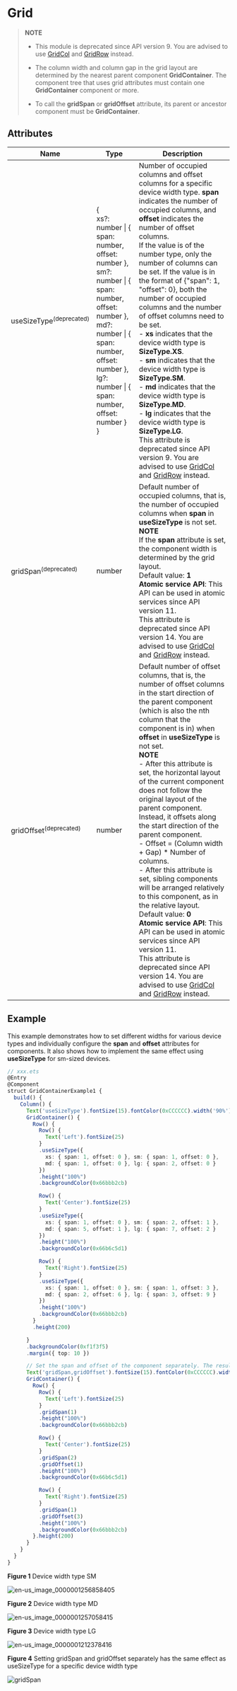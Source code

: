 # Grid

>  **NOTE**
>
>  - This module is deprecated since API version 9. You are advised to use [GridCol](ts-container-gridcol.md) and [GridRow](ts-container-gridrow.md) instead.
>
>  - The column width and column gap in the grid layout are determined by the nearest parent component **GridContainer**. The component tree that uses grid attributes must contain one **GridContainer** component or more.
>
>  - To call the **gridSpan** or **gridOffset** attribute, its parent or ancestor component must be **GridContainer**.

## Attributes

| Name       | Type                                                    | Description                                                        |
| ----------- | ------------------------------------------------------------ | ------------------------------------------------------------ |
| useSizeType<sup>(deprecated) </sup> | {<br>xs?: number \| { span: number, offset: number },<br>sm?: number \| { span: number, offset: number },<br>md?: number \| { span: number, offset: number },<br>lg?: number \| { span: number, offset: number }<br>} | Number of occupied columns and offset columns for a specific device width type. **span** indicates the number of occupied columns, and **offset** indicates the number of offset columns.<br>If the value is of the number type, only the number of columns can be set. If the value is in the format of {"span": 1, "offset": 0}, both the number of occupied columns and the number of offset columns need to be set.<br>- **xs** indicates that the device width type is **SizeType.XS**.<br>- **sm** indicates that the device width type is **SizeType.SM**.<br>- **md** indicates that the device width type is **SizeType.MD**.<br>- **lg** indicates that the device width type is **SizeType.LG**.<br>This attribute is deprecated since API version 9. You are advised to use [GridCol](ts-container-gridcol.md) and [GridRow](ts-container-gridrow.md) instead.|
| gridSpan<sup>(deprecated) </sup>    | number                   | Default number of occupied columns, that is, the number of occupied columns when **span** in **useSizeType** is not set.<br>**NOTE**<br>If the **span** attribute is set, the component width is determined by the grid layout.<br>Default value: **1**<br>**Atomic service API**: This API can be used in atomic services since API version 11.<br>This attribute is deprecated since API version 14. You are advised to use [GridCol](ts-container-gridcol.md) and [GridRow](ts-container-gridrow.md) instead. |
| gridOffset<sup>(deprecated) </sup>  | number                                                       | Default number of offset columns, that is, the number of offset columns in the start direction of the parent component (which is also the nth column that the component is in) when **offset** in **useSizeType** is not set.<br>**NOTE**<br>- After this attribute is set, the horizontal layout of the current component does not follow the original layout of the parent component. Instead, it offsets along the start direction of the parent component.<br>- Offset = (Column width + Gap) \* Number of columns.<br>- After this attribute is set, sibling components will be arranged relatively to this component, as in the relative layout.<br>Default value: **0**<br>**Atomic service API**: This API can be used in atomic services since API version 11.<br>This attribute is deprecated since API version 14. You are advised to use [GridCol](ts-container-gridcol.md) and [GridRow](ts-container-gridrow.md) instead.|

## Example

This example demonstrates how to set different widths for various device types and individually configure the **span** and **offset** attributes for components. It also shows how to implement the same effect using **useSizeType** for sm-sized devices.

<!--code_no_check-->

```ts
// xxx.ets
@Entry
@Component
struct GridContainerExample1 {
  build() {
    Column() {
      Text('useSizeType').fontSize(15).fontColor(0xCCCCCC).width('90%')
      GridContainer() {
        Row() {
          Row() {
            Text('Left').fontSize(25)
          }
          .useSizeType({
            xs: { span: 1, offset: 0 }, sm: { span: 1, offset: 0 },
            md: { span: 1, offset: 0 }, lg: { span: 2, offset: 0 }
          })
          .height("100%")
          .backgroundColor(0x66bbb2cb)

          Row() {
            Text('Center').fontSize(25)
          }
          .useSizeType({
            xs: { span: 1, offset: 0 }, sm: { span: 2, offset: 1 },
            md: { span: 5, offset: 1 }, lg: { span: 7, offset: 2 }
          })
          .height("100%")
          .backgroundColor(0x66b6c5d1)

          Row() {
            Text('Right').fontSize(25)
          }
          .useSizeType({
            xs: { span: 1, offset: 0 }, sm: { span: 1, offset: 3 },
            md: { span: 2, offset: 6 }, lg: { span: 3, offset: 9 }
          })
          .height("100%")
          .backgroundColor(0x66bbb2cb)
        }
        .height(200)

      }
      .backgroundColor(0xf1f3f5)
      .margin({ top: 10 })

      // Set the span and offset of the component separately. The resultant effect is equivalent to that achieved by using sm in useSizeType on the device of the sm type.
      Text('gridSpan,gridOffset').fontSize(15).fontColor(0xCCCCCC).width('90%')
      GridContainer() {
        Row() {
          Row() {
            Text('Left').fontSize(25)
          }
          .gridSpan(1)
          .height("100%")
          .backgroundColor(0x66bbb2cb)

          Row() {
            Text('Center').fontSize(25)
          }
          .gridSpan(2)
          .gridOffset(1)
          .height("100%")
          .backgroundColor(0x66b6c5d1)

          Row() {
            Text('Right').fontSize(25)
          }
          .gridSpan(1)
          .gridOffset(3)
          .height("100%")
          .backgroundColor(0x66bbb2cb)
        }.height(200)
      }
    }
  }
}
```

**Figure 1** Device width type SM

![en-us_image_0000001256858405](figures/en-us_image_0000001256858405.png)

**Figure 2** Device width type MD

![en-us_image_0000001257058415](figures/en-us_image_0000001257058415.png)

**Figure 3** Device width type LG

![en-us_image_0000001212378416](figures/en-us_image_0000001212378416.png)

**Figure 4** Setting gridSpan and gridOffset separately has the same effect as useSizeType for a specific device width type

![gridSpan](figures/gridSpan.png)
